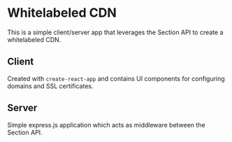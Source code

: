 # Whitelabeled CDN

This is a simple client/server app that leverages the Section API to create a whitelabeled CDN.

## Client

Created with `create-react-app` and contains UI components for configuring domains and SSL certificates.

## Server

Simple express.js application which acts as middleware between the Section API.